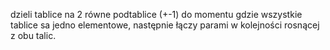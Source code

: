 dzieli tablice na 2 równe podtablice (+-1) do momentu gdzie wszystkie tablice sa jedno elementowe, następnie łączy parami w kolejności rosnącej z obu talic.
